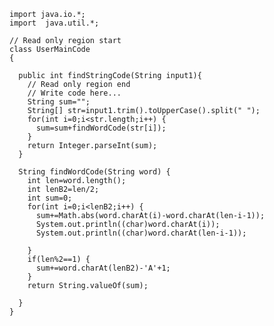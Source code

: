     import java.io.*;
    import  java.util.*;

    // Read only region start
    class UserMainCode
    {

      public int findStringCode(String input1){
        // Read only region end
        // Write code here...
        String sum="";
        String[] str=input1.trim().toUpperCase().split(" ");
        for(int i=0;i<str.length;i++) {
          sum=sum+findWordCode(str[i]);
        }
        return Integer.parseInt(sum);
      }

      String findWordCode(String word) {
        int len=word.length();
        int lenB2=len/2;
        int sum=0;
        for(int i=0;i<lenB2;i++) {
          sum+=Math.abs(word.charAt(i)-word.charAt(len-i-1));
          System.out.println((char)word.charAt(i));			
          System.out.println((char)word.charAt(len-i-1));

        }
        if(len%2==1) {
          sum+=word.charAt(lenB2)-'A'+1;
        }
        return String.valueOf(sum);

      }
    }
